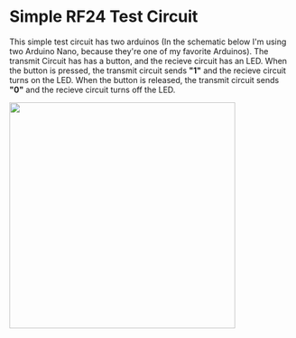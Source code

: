 # Simple RF24 Test Circuit

This simple test circuit has two arduinos (In the schematic below I'm using two Arduino Nano, because they're one of my favorite Arduinos). The transmit Circuit has has a button, and the recieve circuit has an LED. When the button is pressed, the transmit circuit sends **"1"** and the recieve circuit turns on the LED.  When the button is released, the transmit circuit sends **"0"** and the recieve circuit turns off the LED.

<img src="https://raw.githubusercontent.com/mrsoltys/GEEN1400/master/nRF24/nRF24_transmit/simple2RadioHookup.png" width="400">
